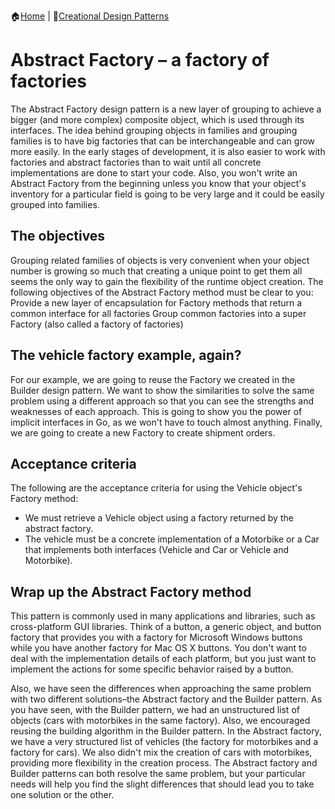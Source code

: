 :house:[Home](https://github.com/DevilsTear/go-design-patterns/ "Table of Contents") | :file_folder:[Creational Design Patterns](https://github.com/DevilsTear/go-design-patterns/gangs-of-four/creational/ "Creational Design Patterns Table of Contents")
# Abstract Factory – a factory of factories
The Abstract Factory design pattern is a new layer of grouping to achieve a bigger (and
more complex) composite object, which is used through its interfaces. The idea behind
grouping objects in families and grouping families is to have big factories that can be
interchangeable and can grow more easily. In the early stages of development, it is also
easier to work with factories and abstract factories than to wait until all concrete
implementations are done to start your code. Also, you won't write an Abstract Factory
from the beginning unless you know that your object's inventory for a particular field is
going to be very large and it could be easily grouped into families.
## The objectives
Grouping related families of objects is very convenient when your object number is growing
so much that creating a unique point to get them all seems the only way to gain
the flexibility of the runtime object creation. The following objectives of the Abstract Factory
method must be clear to you:
Provide a new layer of encapsulation for Factory methods that return a common
interface for all factories
Group common factories into a super Factory (also called a factory of factories)
## The vehicle factory example, again?
For our example, we are going to reuse the Factory we created in the Builder design pattern.
We want to show the similarities to solve the same problem using a different approach so
that you can see the strengths and weaknesses of each approach. This is going to show you
the power of implicit interfaces in Go, as we won't have to touch almost anything. Finally,
we are going to create a new Factory to create shipment orders.

## Acceptance criteria
The following are the acceptance criteria for using the Vehicle object's Factory method:
- We must retrieve a Vehicle object using a factory returned by the abstract
factory.
- The vehicle must be a concrete implementation of a Motorbike or a Car that
implements both interfaces (Vehicle and Car or Vehicle and Motorbike).

## Wrap up the Abstract Factory method
This pattern is commonly used in many applications and libraries,
such as cross-platform GUI libraries. Think of a button, a generic object, and button factory
that provides you with a factory for Microsoft Windows buttons while you have another
factory for Mac OS X buttons. You don't want to deal with the implementation details of
each platform, but you just want to implement the actions for some specific behavior raised
by a button.

Also, we have seen the differences when approaching the same problem with two different
solutions–the Abstract factory and the Builder pattern. As you have seen, with the Builder
pattern, we had an unstructured list of objects (cars with motorbikes in the same factory).
Also, we encouraged reusing the building algorithm in the Builder pattern. In the Abstract
factory, we have a very structured list of vehicles (the factory for motorbikes and a factory
for cars). We also didn't mix the creation of cars with motorbikes, providing more flexibility
in the creation process. The Abstract factory and Builder patterns can both resolve the same
problem, but your particular needs will help you find the slight differences that should lead
you to take one solution or the other.
